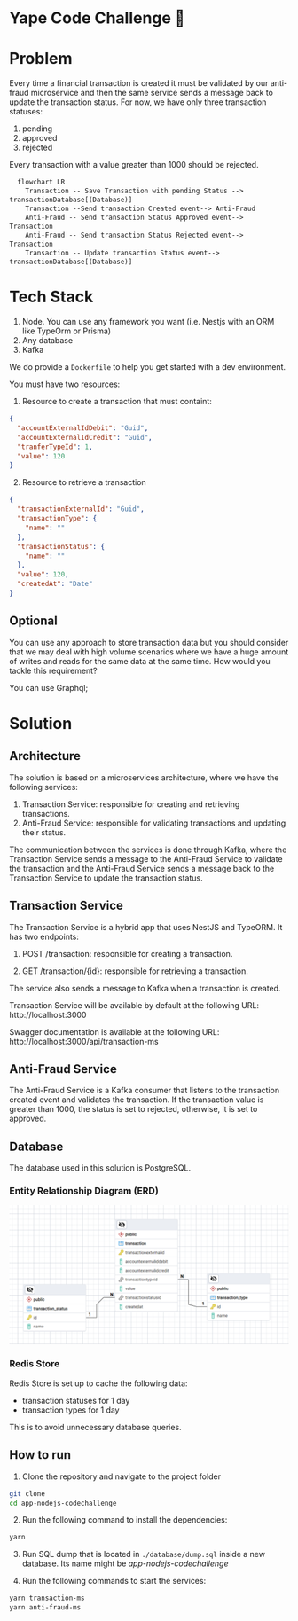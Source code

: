 # Yape Code Challenge :rocket:

# Problem

Every time a financial transaction is created it must be validated by our anti-fraud microservice and then the same service sends a message back to update the transaction status.
For now, we have only three transaction statuses:

<ol>
  <li>pending</li>
  <li>approved</li>
  <li>rejected</li>  
</ol>

Every transaction with a value greater than 1000 should be rejected.

```mermaid
  flowchart LR
    Transaction -- Save Transaction with pending Status --> transactionDatabase[(Database)]
    Transaction --Send transaction Created event--> Anti-Fraud
    Anti-Fraud -- Send transaction Status Approved event--> Transaction
    Anti-Fraud -- Send transaction Status Rejected event--> Transaction
    Transaction -- Update transaction Status event--> transactionDatabase[(Database)]
```

# Tech Stack

<ol>
  <li>Node. You can use any framework you want (i.e. Nestjs with an ORM like TypeOrm or Prisma) </li>
  <li>Any database</li>
  <li>Kafka</li>    
</ol>

We do provide a `Dockerfile` to help you get started with a dev environment.

You must have two resources:

1. Resource to create a transaction that must containt:

```json
{
  "accountExternalIdDebit": "Guid",
  "accountExternalIdCredit": "Guid",
  "tranferTypeId": 1,
  "value": 120
}
```

2. Resource to retrieve a transaction

```json
{
  "transactionExternalId": "Guid",
  "transactionType": {
    "name": ""
  },
  "transactionStatus": {
    "name": ""
  },
  "value": 120,
  "createdAt": "Date"
}
```

## Optional

You can use any approach to store transaction data but you should consider that we may deal with high volume scenarios where we have a huge amount of writes and reads for the same data at the same time. How would you tackle this requirement?

You can use Graphql;

# Solution

## Architecture

The solution is based on a microservices architecture, where we have the following services:

1. Transaction Service: responsible for creating and retrieving transactions.
2. Anti-Fraud Service: responsible for validating transactions and updating their status.

The communication between the services is done through Kafka, where the Transaction Service sends a message to the Anti-Fraud Service to validate the transaction and the Anti-Fraud Service sends a message back to the Transaction Service to update the transaction status.

## Transaction Service

The Transaction Service is a hybrid app that uses NestJS and TypeORM. It has two endpoints:

1. POST /transaction: responsible for creating a transaction.

2. GET /transaction/{id}: responsible for retrieving a transaction.

The service also sends a message to Kafka when a transaction is created.

Transaction Service will be available by default at the following URL: http://localhost:3000

Swagger documentation is available at the following URL: http://localhost:3000/api/transaction-ms

## Anti-Fraud Service

The Anti-Fraud Service is a Kafka consumer that listens to the transaction created event and validates the transaction. If the transaction value is greater than 1000, the status is set to rejected, otherwise, it is set to approved.

## Database

The database used in this solution is PostgreSQL.

### Entity Relationship Diagram (ERD)

![alt text](database/erd.png)

### Redis Store

Redis Store is set up to cache the following data:

- transaction statuses for 1 day
- transaction types for 1 day

This is to avoid unnecessary database queries.

## How to run

1. Clone the repository and navigate to the project folder

```bash
git clone
cd app-nodejs-codechallenge
```

2. Run the following command to install the dependencies:

```bash
yarn
```

3. Run SQL dump that is located in `./database/dump.sql` inside a new database. Its name might be _app-nodejs-codechallenge_

4. Run the following commands to start the services:

```bash
yarn transaction-ms
yarn anti-fraud-ms
```
